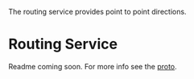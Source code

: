 The routing service provides point to point directions.

# Routing Service

Readme coming soon. For more info see the [proto](https://github.com/micro/services/blob/master/routing/proto/routing.proto).
